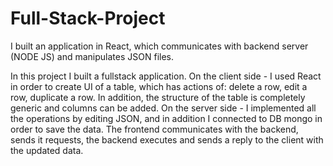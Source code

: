 # Full-Stack-Project
I built an application in React, which communicates with backend server (NODE JS) and manipulates JSON files.

In this project I built a fullstack application.
On the client side - I used React in order to create UI of a table, which has actions of: delete a row, edit a row, duplicate a row. 
In addition, the structure of the table is completely generic and columns can be added.
On the server side - I implemented all the operations by editing JSON, and in addition I connected to DB mongo in order to save the data.
The frontend communicates with the backend, sends it requests, the backend executes and sends a reply to the client with the updated data.

